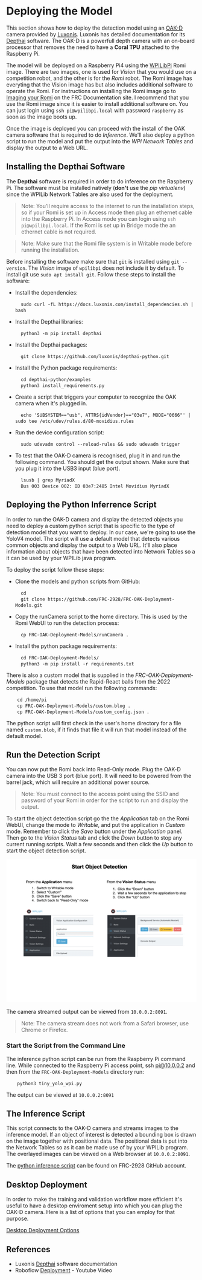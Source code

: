 # Deploying the Model
This section shows how to deploy the detection model using an [OAK-D](https://shop.luxonis.com/products/1098obcenclosure) camera provided by [Luxonis](https://www.luxonis.com/).  Luxonis has detailed documentation for its [Depthai](https://docs.luxonis.com/en/latest/) software.  The OAK-D is a powerfull depth camera with an on-board processor that removes the need to have a **Coral TPU** attached to the Raspberry Pi.

The model will be deployed on a Raspberry Pi4 using the [WPILibPi](https://github.com/wpilibsuite/WPILibPi/releases) Romi image.  There are two images, one is used for *Vision* that you would use on a competition robot, and the other is for the *Romi* robot.  The Romi image has everyting that the Vision image has but also includes additional software to operate the Romi. For instructions on installing the Romi image go to [Imaging your Romi](https://docs.wpilib.org/en/stable/docs/romi-robot/imaging-romi.html) on the FRC Documentation site. I recommend that you use the Romi image since it is easier to install additional software on.  You can just login using `ssh pi@wpilibpi.local` with password `raspberry` as soon as the image boots up. 

Once the image is deployed you can proceed with the install of the OAK camera software that is required to do *Inference*.  We'll also deploy a python script to run the model and put the output into the *WPI Network Tables* and display the output to a Web URL.

## Installing the Depthai Software

The **Depthai** software is required in order to do inference on the Raspberry Pi.  The software must be installed natively (**don't** use the *pip virtualenv*) since the WPILib Network Tables are also used for the deployment.  

> Note: You'll require access to the internet to run the installation steps, so if your Romi is set up in Access mode then plug an ethernet cable into the Raspberry Pi. In Access mode you can login using `ssh pi@wpilibpi.local`.  If the Romi is set up in Bridge mode the an ethernet cable is not required. 

> Note: Make sure that the Romi file system is in Writable mode before running the installation.

Before installing the software make sure that `git` is installed using `git --version`.  The *Vision* image of `wpilibpi` does not include it by default.  To install git use `sudo apt install git`. Follow these steps to install the software:

- Install the dependencies: 

        sudo curl -fL https://docs.luxonis.com/install_dependencies.sh | bash

- Install the Depthai libraries:

        python3 -m pip install depthai

- Install the Depthai packages:

        git clone https://github.com/luxonis/depthai-python.git

- Install the Python package requirements:

        cd depthai-python/examples
        python3 install_requirements.py

- Create a script that triggers your computer to recognize the OAK camera when it's plugged in.

        echo 'SUBSYSTEM=="usb", ATTRS{idVendor}=="03e7", MODE="0666"' | sudo tee /etc/udev/rules.d/80-movidius.rules

- Run the device configuration script:

        sudo udevadm control --reload-rules && sudo udevadm trigger

- To test that the OAK-D camera is recognised, plug it in and run the following command.  You should get the output shown.  Make sure that you plug it into the USB3 input (blue port).

        lsusb | grep MyriadX
        Bus 003 Device 002: ID 03e7:2485 Intel Movidius MyriadX
      

        

## Deploying the Python Inferrence Script        
In order to run the OAK-D camera and display the detected objects you need to deploy a custom python script that is specific to the type of detection model that you want to deploy.  In our case, we're going to use the YoloV4 model.  The script will use a default model that detects various common objects and display the output to a Web URL. It'll also place information about objects that have been detected into Network Tables so a it can be used by your WPILib java program.

To deploy the script follow these steps:

- Clone the models and python scripts from GitHub:

        cd
        git clone https://github.com/FRC-2928/FRC-OAK-Deployment-Models.git

- Copy the runCamera script to the home directory.  This is used by the Romi WebUI to run the detection process:

        cp FRC-OAK-Deployment-Models/runCamera .

- Install the python package requirements:

        cd FRC-OAK-Deployment-Models/
        python3 -m pip install -r requirements.txt        

There is also a custom model that is supplied in the *FRC-OAK-Deployment-Models* package that detects the Rapid-React balls from the 2022 competition.  To use that model run the following commands:

        cd /home/pi
        cp FRC-OAK-Deployment-Models/custom.blog .
        cp FRC-OAK-Deployment-Models/custom_config.json .

The python script will first check in the user's home directory for a file named `custom.blob`, if it finds that file it will run that model instead of the default model.

## Run the Detection Script
You can now put the Romi back into Read-Only mode.  Plug the OAK-D camera into the USB 3 port (blue port).  It will need to be powered from the barrel jack, which will require an additional power source.

> Note: You must connect to the access point using the SSID and password of your Romi in order for the script to run and display the output. 

To start the object detection script go the the *Application* tab on the Romi WebUI, change the mode to *Writable*, and put the application in *Custom* mode.  Remember to click the *Save* button under the *Application* panel.  Then go to the *Vision Status* tab and click the *Down* button to stop any current running scripts.  Wait a few seconds and then click the *Up* button to start the object detection script.

![Start Object Detection](../images/FRCMachineLearning/FRCMachineLearning.009.jpeg)

The camera streamed output can be viewed from `10.0.0.2:8091`.  
> Note: The camera stream does not work from a Safari browser, use Chrome or Firefox.

### Start the Script from the Command Line
The inference python script can be run from the Raspberry Pi command line.  While connected to the Raspberry Pi access point, ssh pi@10.0.0.2 and then
from the `FRC-OAK-Deployment-Models` directory run:

        python3 tiny_yolo_wpi.py 

The output can be viewed at `10.0.0.2:8091`

## The Inference Script
This script connects to the OAK-D camera and streams images to the inference model.  If an object of interest is detected a bounding box is drawn on the image together with positional data.  The positional data is put into the Network Tables so as it can be made use of by your WPILib program.  The overlayed images can be viewed on a Web browser at `10.0.0.2:8091`.

The [python inference script](https://github.com/FRC-2928/FRC-OAK-Deployment-Models/blob/main/spacial_tiny_yolo_wpi.py) can be found on FRC-2928 GitHub account. 

## Desktop Deployment

In order to make the training and validation workflow more efficient it's useful to have a desktop enviroment setup into which you can plug the OAK-D camera.  Here is a list of options that you can employ for that purpose.

[Desktop Deployment Options](MLDesktopDeployment.md)

   

## References
- Luxonis [Depthai](https://docs.luxonis.com/en/latest/) software documentation
- Roboflow [Deployment](https://www.youtube.com/watch?v=f2d5YksgQsU) - Youtube Video